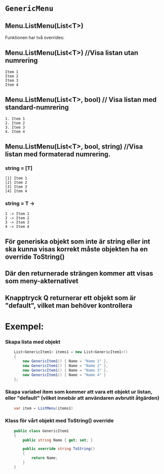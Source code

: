 # `GenericMenu`

## Menu.ListMenu(List\<T\>)
Funktionen har två overrides:

##   Menu.ListMenu(List\<T\>) //Visa listan utan numrering
    Item 1
    Item 2
    Item 3
    Item 4

##   Menu.ListMenu(List\<T\>, bool) // Visa listan med standard-numrering

    1. Item 1
    2. Item 2
    3. Item 3
    4. Item 4

##   Menu.ListMenu(List\<T\>, bool, string) //Visa listan med formaterad numrering. 
###   string = [T]
    [1] Item 1
    [2] Item 2
    [3] Item 3
    [4] Item 4
###   string = T ->
    1 -> Item 1
    2 -> Item 2
    3 -> Item 3
    4 -> Item 4

## För generiska objekt som inte är string eller int ska kunna visas korrekt **måste** objekten ha en override ToString()
## Där den returnerade strängen kommer att visas som meny-akternativet

## Knapptryck Q returnerar ett objekt som är "default", vilket man behöver kontrollera 


# Exempel:

### Skapa lista med objekt
```C#
    List<GenericItem1> items1 = new List<GenericItem1>()
    {
        new GenericItem1() { Name = "Name 1" },
        new GenericItem1() { Name = "Name 2" },
        new GenericItem1() { Name = "Name 3" },
        new GenericItem1() { Name = "Name 4" }
    };
```

### Skapa variabel item som kommer att vara ett objekt ur listan, eller "default" (vilket innebär att användaren avbrutit åtgärden)
```C#
    var item = ListMenu(items1)
```

### Klass för vårt objekt med ToString() override
```C#
    public class GenericItem1
    {
        public string Name { get; set; }

        public override string ToString()
        {
            return Name;
        }
    }
```